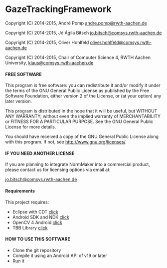 # GazeTrackingFramework

Copyright (C) 2014-2015, André Pomp <andre.pomp@rwth-aachen.de>

Copyright (C) 2014-2015, Jó Ágila Bitsch <jo.bitsch@comsys.rwth-aachen.de>

Copyright (C) 2014-2015, Oliver Hohlfeld <oliver.hohlfeld@comsys.rwth-aachen.de>

Copyright (C) 2014-2015, Chair of Computer Science 4, RWTH Aachen University, <klaus@comsys.rwth-aachen.de>

#### FREE SOFTWARE

This program is free software: you can redistribute it and/or modify it under the terms of the GNU General Public License as published by the Free Software Foundation, either version 2 of the License, or (at your option) any later version.

This program is distributed in the hope that it will be useful, but WITHOUT ANY WARRANTY; without even the implied warranty of MERCHANTABILITY or FITNESS FOR A PARTICULAR PURPOSE.  See the GNU General Public License for more details.

You should have received a copy of the GNU General Public License along with this program.  If not, see <http://www.gnu.org/licenses/>.

#### IF YOU NEED ANOTHER LICENSE

If you are planning to integrate NormMaker into a commercial product, please contact us for licensing options via email at:

  jo.bitsch@comsys.rwth-aachen.de
  
#### Requirements
 This project requires:
  * Eclipse with CDT  [click](https://eclipse.org/)
  * Android SDK and NDK [click](http://developer.android.com/sdk/index.html)
  * OpenCV 4 Android [click](http://opencv.org/platforms/android.html)
  * TBB Library [click](https://www.threadingbuildingblocks.org/)

#### HOW TO USE THIS SOFTWARE
* Clone the git repository
* Compile it using an Android API of v19 or later
* Run it
